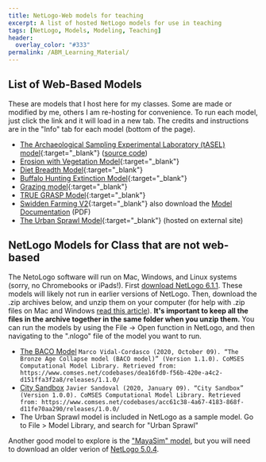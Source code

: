```yaml
---
title: NetLogo-Web models for teaching
excerpt: A list of hosted NetLogo models for use in teaching
tags: [NetLogo, Models, Modeling, Teaching]
header:
  overlay_color: "#333"
permalink: /ABM_Learning_Material/
---
```


## List of Web-Based Models

These are models that I host here for my classes. Some are made or modified by me, others I am re-hosting for convenience. To run each model, just click the link and it will load in a new tab. The credits and instructions are in the "Info" tab for each model (bottom of the page).

- [The Archaeological Sampling Experimental Laboratory (tASEL) model](/models/tASLE.html){:target="_blank"} ([source code](/models/tASEL.nlogo))
- [Erosion with Vegetation Model](/models/Erosion_veg.html){:target="_blank"}
- [Diet Breadth Model](/models/diet_breadth.html){:target="_blank"}
- [Buffalo Hunting Extinction Model](/models/diet_breadth_buffalo_with_grass.html){:target="_blank"}
- [Grazing model](/models/Grazing.html){:target="_blank"}
- [TRUE GRASP Model](/models/TRUE_GRASP.html){:target="_blank"}
- [Swidden Farming V2](/models/swidden_farming_v2.html){:target="_blank"}  also download the [Model Documentation](swidden_farming_v2_ODD.pdf) (PDF)
- [The Urban Sprawl Model](https://www.netlogoweb.org/launch#https://www.netlogoweb.org/assets/modelslib/Curricular%20Models/Urban%20Suite/Urban%20Suite%20-%20Sprawl%20Effect.nlogo){:target="_blank"}  (hosted on external site)

## NetLogo Models for Class that are not web-based

The NetoLogo software will run on Mac, Windows, and Linux systems (sorry, no Chromebooks or iPads!). First [download NetLogo 6.1.1](http://ccl.northwestern.edu/netlogo/download.shtml). These models will likely not run in earlier versions of NetLogo. Then, download the .zip archives below, and unzip them on your computer (for help with .zip files on Mac and Windows [read this article](https://www.sweetwater.com/sweetcare/articles/how-to-zip-and-unzip-files/)). **It's important to keep all the files in the archive together in the same folder when you unzip them.** You can run the models by using the File -> Open function in NetLogo, and then navigating to the ".nlogo" file of the model you want to run.

- [The BACO Model](/models/BACO.zip)
`Marco Vidal-Cordasco (2020, October 09). “The Bronze Age Collapse model (BACO model)” (Version 1.1.0). CoMSES Computational Model Library. Retrieved from: https://www.comses.net/codebases/dea16fd0-f56b-420e-a4c2-d151ffa3f2a8/releases/1.1.0/`
- [City Sandbox](/models/City_Sandbox.zip)
`Javier Sandoval (2020, January 09). “City Sandbox” (Version 1.0.0). CoMSES Computational Model Library. Retrieved from: https://www.comses.net/codebases/acc61c38-4a67-4183-868f-d11fe70aa290/releases/1.0.0/`
- The Urban Sprawl model is included in NetLogo as a sample model. Go to File > Model Library, and search for "Urban Sprawl"

Another good model to explore is the ["MayaSim" model](/models/MayaSim.zip), but you will need to download an older verion of [NetLogo 5.0.4](https://ccl.northwestern.edu/netlogo/5.0.4/).


